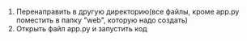 1) Перенаправить в другую директорию(все файлы, кроме app.py поместить в папку "web", которую надо создать)
2) Открыть файл app.py и запустить код
